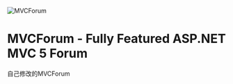 ![MVCForum](http://support.mvcforum.com/installer/content/images/logo.png)

MVCForum - Fully Featured ASP.NET MVC 5 Forum
========

自己修改的MVCForum